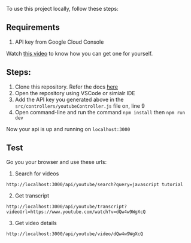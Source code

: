To use this project locally, follow these steps:

## Requirements

1. API key from Google Cloud Console

Watch [this video](https://www.youtube.com/watch?v=uz7dY8qTFJw&t=22s) to know how you can get one for yourself.

## Steps:

1. Clone this repository. Refer the docs [here]([url](https://docs.github.com/en/repositories/creating-and-managing-repositories/cloning-a-repository))
2. Open the repository using VSCode or simialr IDE
3. Add the API key you generated above in the `src/controllers/youtubeController.js` file on, line 9
4. Open command-line and run the command `npm install` then `npm run dev`

Now your api is up and running on `localhost:3000`

## Test

Go you your browser and use these urls:

1. Search for videos
```
http://localhost:3000/api/youtube/search?query=javascript tutorial
```

2. Get transcript
```
http://localhost:3000/api/youtube/transcript?videoUrl=https://www.youtube.com/watch?v=dQw4w9WgXcQ
```

3. Get video details
```
http://localhost:3000/api/youtube/video/dQw4w9WgXcQ
```
